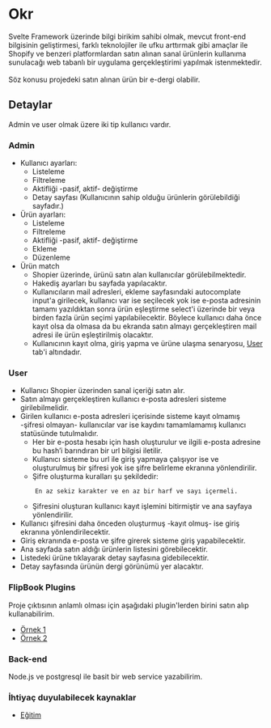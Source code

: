 # Okr
Svelte Framework üzerinde bilgi birikim sahibi olmak, mevcut front-end bilgisinin geliştirmesi, farklı teknolojiler ile ufku arttırmak gibi amaçlar ile Shopify ve benzeri platformlardan satın alınan sanal ürünlerin kullanıma sunulacağı web tabanlı bir uygulama gerçekleştirimi yapılmak istenmektedir.
<br /><br />
Söz konusu projedeki satın alınan ürün bir e-dergi olabilir.

## Detaylar
Admin ve user olmak üzere iki tip kullanıcı vardır.
### Admin
- Kullanıcı ayarları:
    - Listeleme
    - Filtreleme
    - Aktifliği -pasif, aktif- değiştirme
    - Detay sayfası (Kullanıcının sahip olduğu ürünlerin görülebildiği sayfadır.)
- Ürün ayarları: 
    - Listeleme
    - Filtreleme
    - Aktifliği -pasif, aktif- değiştirme
    - Ekleme
    - Düzenleme
- Ürün match
    - Shopier üzerinde, ürünü satın alan kullanıcılar görülebilmektedir.
    - Hakediş ayarları bu sayfada yapılacaktır.
    - Kullanıcıların mail adresleri, ekleme sayfasındaki autocomplate input'a girilecek, kullanıcı var ise seçilecek yok ise e-posta adresinin tamamı yazıldıktan sonra ürün eşleştirme select'i üzerinde bir veya birden fazla ürün seçimi yapılabilecektir. Böylece kullanıcı daha önce kayıt olsa da olmasa da bu ekranda satın almayı gerçekleştiren mail adresi ile ürün eşleştirilmiş olacaktır.
    - Kullanıcının kayıt olma, giriş yapma ve ürüne ulaşma senaryosu, 
    [User](#User) tab'i altındadır.
### User
- Kullanıcı Shopier üzerinden sanal içeriği satın alır.
- Satın almayı gerçekleştiren kullanıcı e-posta adresleri sisteme girilebilmelidir.
- Girilen kullanıcı e-posta adresleri içerisinde sisteme kayıt olmamış -şifresi olmayan- kullanıcılar var ise kaydını tamamlamamış kullanıcı statüsünde tutulmalıdır.
    - Her bir e-posta hesabı için hash oluşturulur ve ilgili e-posta adresine bu hash’i barındıran bir url bilgisi iletilir.
    - Kullanıcı sisteme bu url ile giriş yapmaya çalışıyor ise ve oluşturulmuş bir şifresi yok ise şifre belirleme ekranına yönlendirilir.
    - Şifre oluşturma kuralları şu şekildedir:
    ```
        En az sekiz karakter ve en az bir harf ve sayı içermeli.
    ```
    - Şifresini oluşturan kullanıcı kayıt işlemini bitirmiştir ve ana sayfaya yönlendirilir.
- Kullanıcı şifresini daha önceden oluşturmuş -kayıt olmuş- ise giriş ekranına yönlendirilecektir.
- Giriş ekranında e-posta ve şifre girerek sisteme giriş yapabilecektir.
- Ana sayfada satın aldığı ürünlerin listesini görebilecektir.
- Listedeki ürüne tıklayarak detay sayfasına gidebilecektir.
- Detay sayfasında ürünün dergi görünümü yer alacaktır.

### FlipBook Plugins
Proje çıktısının anlamlı olması için aşağıdaki plugin'lerden birini satın alıp kullanabilirim.
* [Örnek 1](https://3dflipbook.net/)
* [Örnek 2](https://codecanyon.net/item/real3d-flipbook-jquery-plugin/4281720?irgwc=1&clickid=SfUza8QLbxyLUbHwUx0Mo3EtUkBwqlxZEXJl0M0&iradid=275988&irpid=1287877&iradtype=ONLINE_TRACKING_LINK&irmptype=mediapartner&mp_value1=&utm_campaign=af_impact_radius_1287877&utm_medium=affiliate&utm_source=impact_radius
)

### Back-end
Node.js ve postgresql ile basit bir web service yazabilirim.

### İhtiyaç duyulabilecek kaynaklar
* [Eğitim](https://www.udemy.com/course/sveltejs-the-complete-guide/)